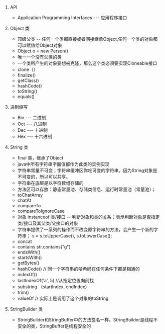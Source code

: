 1. API
   - Application Programming Interfaces --- 应用程序接口
2. Object 类
   - 顶级父类 -- 任何一个类都直接或者间接继承Object,任何一个类的对象都可以赋值给Object对象
   - Object o = new Person()
   - 唯一一个没有父类的类
   -  一个类所产生的对象要想被克隆，那么这个类必须要实现Cloneable接口
   - clone（）
   - finalize()
   - getClass()
   - hashCode() 
   - toString()
   - equals()
3. 进制缩写
   - Bin --- 二进制
   - Oct --- 八进制
   - Dec --- 十进制
   - Hex --- 十六进制
   
4. String 类
   - final 类，继承了Object
   - java中所有字符串字面值都作为此类的实例实现
   - 字符串常量不可变；字符串缓冲区你吃可变的字符串。因为String对象是不可变的，所以可以共享。
   - 字符串在底层是以字符数组存储的
   - 方法区可以存放：静态常量池、存储类信息、运行时常量池（常量池）；
   - toCharArray
   - chatAt
   - compareTo
   - compareToIgnoreCase
   - 对象 instanceof 类/接口 -- 判断对象和类的关系；表示判断对象是否指定类/接口及其父类/父接口的对象
   - 字符串提供了一系列的操作而不改变原字符串的方法，会产生一个新的字符串； s = s.toUpperCase(), s.toLowerCase();
   - concat
   - contains str.contains("g")
   - endsWith()
   - startsWith()
   - getBytes()
   - hashCode() // 同一个字符串的哈希码在任何条件下都是相通的
   - indexOf()
   - lastIndexOf('a', 5) //从指定位置向前找
   - substring （startIndex, endIndex）
   - trim()
   - valueOf // 实际上是调用了这个对象的toString
5. StringBuilder 类
   - StringBuilder和StringBuffer中的方法签名一样。StringBuilder是线程不安全的类，StringBuffer是线程安全的